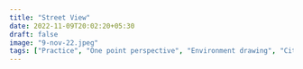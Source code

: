 ```yaml
---
title: "Street View"
date: 2022-11-09T20:02:20+05:30
draft: false
image: "9-nov-22.jpeg"
tags: ["Practice", "One point perspective", "Environment drawing", "City"]
---
```

